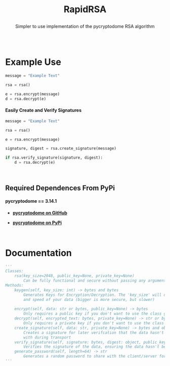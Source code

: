 # <p align='center'>RapidRSA</p>
<p align='center'>Simpler to use implementation of the pycryptodome RSA algorithm</p>

<br>
<br>

# Example Use
```python
message = "Example Text"

rsa = rsa()

e = rsa.encrypt(message)
d = rsa.decrypt(e)
```
<h4>Easily Create and Verify Signatures</h4>

```python
message = "Example Text"

rsa = rsa()

e = rsa.encrypt(message)

signature, digest = rsa.create_signature(message)

if rsa.verify_signature(signature, digest):
    d = rsa.decrypt(e)
```
<br>

<h2>Required Dependences From PyPi</h2>

<h4>pycryptodome == 3.14.1<h4>

- <a href="https://github.com/Legrandin/pycryptodome">pycryptodome on GitHub</a>

- <a href="https://pypi.org/project/pycryptodome/">pycryptodome on PyPi</a>


<br>

# Documentation
```python
'''
Classes:
    rsa(key_size=2048, public_key=None, private_key=None)
        Can be fully functional and secure without passing any arguments
Methods:
    keygen(self, key_size: int) -> bytes and bytes
        Generates Keys for Encryption/Decryption. The 'key_size' will determine the security
        and speed of your data (bigger is more secure, but slower)
    
    encrypt(self, data: str or bytes, public_key=None) -> bytes
        Only requires a public key if you don't want to use the class generated key
    decrypt(self, encrypted_text: bytes, private_key=None) -> str or bytes
        Only requires a private key if you don't want to use the class generated key
    create_signature(self, data: str, private_key=None) -> bytes and object
        Creates a signature for later verifcation that the data hasn't been tampered
        with during transport
    verify_signature(self, signature: bytes, digest: object, public_key=None) -> bool
        Verifies the signature of the data, ensuring the data hasn't been tampered with
    generate_password(self, length=64) -> str
        Generates a random password to share with the client/server for symmetric cryptography
'''
```
